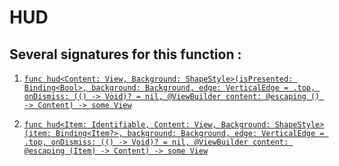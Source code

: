 # HUD

## Several signatures for this function : 
1. [`func hud<Content: View, Background: ShapeStyle>(isPresented: Binding<Bool>, background: Background, edge: VerticalEdge = .top, onDismiss: (() -> Void)? = nil, @ViewBuilder content: @escaping () -> Content) -> some View`](HUDBool.md)

2. [`func hud<Item: Identifiable, Content: View, Background: ShapeStyle>(item: Binding<Item?>, background: Background, edge: VerticalEdge = .top, onDismiss: (() -> Void)? = nil, @ViewBuilder content: @escaping (Item) -> Content) -> some View`](HUDItem.md)
